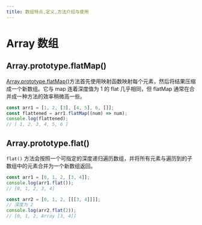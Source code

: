 ```yaml
---
title: 数组特点,定义,方法介绍与使用
---
```


# Array 数组

## Array.prototype.flatMap()

[Array.prototype.flatMap()](https://developer.mozilla.org/zh-CN/docs/Web/JavaScript/Reference/Global_Objects/Array/flatMap)方法首先使用映射函数映射每个元素，然后将结果压缩成一个新数组。它与 map 连着深度值为 1 的 flat 几乎相同，但 flatMap 通常在合并成一种方法的效率稍微高一些。

```js
const arr1 = [1, 2, [3], [4, 5], 6, []];
const flattened = arr1.flatMap((num) => num);
console.log(flattened);
// [ 1, 2, 3, 4, 5, 6 ]
```

## Array.prototype.flat()

`flat()` 方法会按照一个可指定的深度递归遍历数组，并将所有元素与遍历到的子数组中的元素合并为一个新数组返回。

```ts
const arr1 = [0, 1, 2, [3, 4]];
console.log(arr1.flat());
// [0, 1, 2, 3, 4]

const arr2 = [0, 1, 2, [[[3, 4]]]];
// 深度为 2
console.log(arr2.flat(2));
// [0, 1, 2, Array [3, 4]]
```
